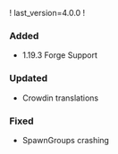 ! last_version=4.0.0
!
### Added
* 1.19.3 Forge Support
### Updated
* Crowdin translations
### Fixed
* SpawnGroups crashing
